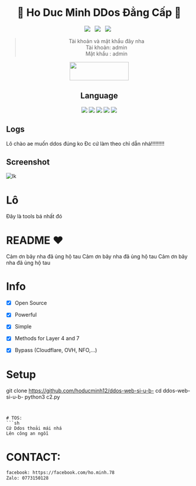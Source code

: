 <div align=center>
 
# 🚀 Ho Duc Minh DDos Đẳng Cấp 🚀

<p>
 <img src="https://img.shields.io/github.com/hoducminh12/?color=%23DF0067&style=for-the-badge"/> &nbsp;
 <img src="https://img.shields.io/github.com/hoducminh12/?color=%239999FF&style=for-the-badge"/> &nbsp;
 <img src="https://img.shields.io/github.com/hoducminh12/?color=%23E8E8E8&style=for-the-badge"/> &nbsp;
 
</p>

> Tài khoản và mật khẩu đây nha<br>
> Tài khoản: admin<br>
> Mật khẩu : admin<br>
<p align="center">  <a href="https://t.me/realzer0hub"><img width="160" height="50" src="https://i.imgur.com/N7AK7XY.png"></a></p>
 
## Language</br>

 <img src="https://img.shields.io/badge/Python-FFDD00?style=for-the-badge&logo=python&logoColor=blue"/> <img src="https://img.shields.io/badge/JavaScript-323330?style=for-the-badge&logo=javascript&logoColor=F7DF1E"/> <img src="https://img.shields.io/badge/Perl-39457E?style=for-the-badge&logo=perl&logoColor=white"/> <img src="https://img.shields.io/badge/C-00599C?style=for-the-badge&logo=c&logoColor=white"/> <img src="https://img.shields.io/badge/Go-00ADD8?style=for-the-badge&logo=go&logoColor=white"/>
 </div>
 
 ## Logs</br>
Lô chào ae muốn ddos đúng ko
Đc cứ làm theo chỉ dẫn nhá!!!!!!!!!
 
## Screenshot
![lk](https://i.ibb.co/LNkqyPR/bandicam-2022-04-12-22-11-34-101.jpg)

# Lô
Đây là tools bá nhất đó 



# README ♥️
Cảm ơn bây nha đã ủng hộ tau
Cảm ơn bây nha đã ủng hộ tau
Cảm ơn bây nha đã ủng hộ tau


# Info
- [x] Open Source
- [x] Powerful
- [x] Simple
- [x] Methods for Layer 4 and 7
- [x] Bypass (Cloudflare, OVH, NFO,...)  


# Setup
git clone https://github.com/hoducminh12/ddos-web-si-u-b-
cd ddos-web-si-u-b-
python3 c2.py
```


# TOS:
```sh
Cứ Ddos thoải mái nhá
Lên công an ngồi
```

# CONTACT:
```sh
facebook: https://facebook.com/ho.minh.78
Zalo: 0773150128
```
